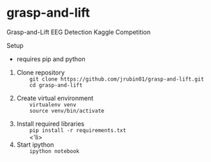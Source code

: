 # grasp-and-lift
Grasp-and-Lift EEG Detection Kaggle Competition

Setup

* requires pip and python

<ol>
<li>
	Clone repository
	<code>
	git clone https://github.com/jrubin01/grasp-and-lift.git
	cd grasp-and-lift
	</code>
</li>

<li>
	Create virtual environment
	<code>
	virtualenv venv
	source venv/bin/activate
	</code>
<//li>	

<li>
	Install required libraries
	<code>
	pip install -r requirements.txt
	</code>
<'li>

<li>
	Start ipython
	<code>
	ipython notebook
	</code>
</li>	
</ol>